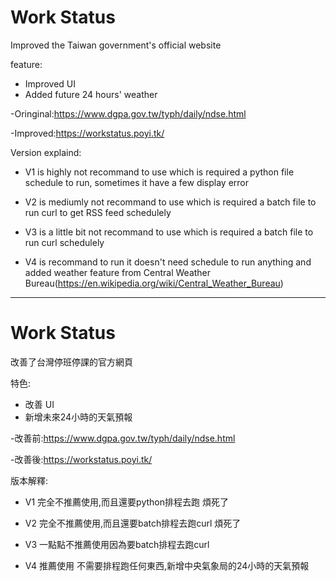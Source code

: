 # Work Status
Improved the Taiwan government's official website

feature:
* Improved UI
* Added future 24 hours' weather

-Oringinal:https://www.dgpa.gov.tw/typh/daily/ndse.html

-Improved:https://workstatus.poyi.tk/

Version explaind:

  * V1 is highly not recommand to use which is required a python file schedule to run, sometimes it have a few display error
  
  * V2 is mediumly not recommand to use which is required a batch file to run curl to get RSS feed schedulely
  
  * V3 is a little bit not recommand to use which is required a batch file to run curl schedulely
  
  * V4 is recommand to run it doesn't need schedule to run anything and added weather feature from Central Weather Bureau(https://en.wikipedia.org/wiki/Central_Weather_Bureau)

----------

# Work Status
改善了台灣停班停課的官方網頁

特色:
* 改善 UI
* 新增未來24小時的天氣預報

-改善前:https://www.dgpa.gov.tw/typh/daily/ndse.html

-改善後:https://workstatus.poyi.tk/

版本解釋:

  * V1 完全不推薦使用,而且還要python排程去跑 煩死了
  
  * V2 完全不推薦使用,而且還要batch排程去跑curl 煩死了
  
  * V3 一點點不推薦使用因為要batch排程去跑curl
  
  * V4 推薦使用 不需要排程跑任何東西,新增中央氣象局的24小時的天氣預報

